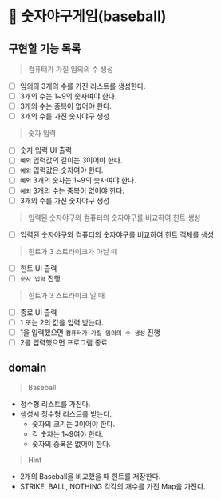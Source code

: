 # 📌 숫자야구게임(baseball)
## 구현할 기능 목록
> 컴퓨터가 가질 임의의 수 생성
- [ ] 임의의 3개의 수를 가진 리스트를 생성한다.
- [ ] 3개의 수는 1~9의 숫자여야 한다.
- [ ] 3개의 수는 중복이 없어야 한다.
- [ ] 3개의 수를 가진 숫자야구 생성

> 숫자 입력
- [ ] 숫자 입력 UI 출력
- [ ] `예외` 입력값의 길이는 3이어야 한다.
- [ ] `예외` 입력값은 숫자여야 한다.
- [ ] `예외` 3개의 숫자는 1~9의 숫자여야 한다.
- [ ] `예외` 3개의 수는 중복이 없어야 한다.
- [ ] 3개의 수를 가진 숫자야구 생성

> 입력된 숫자야구와 컴퓨터의 숫자야구를 비교하여 힌트 생성
- [ ] 입력된 숫자야구와 컴퓨터의 숫자야구를 비교하여 힌트 객체를 생성

> 힌트가 3 스트라이크가 아닐 때
- [ ] 힌트 UI 출력
- [ ] `숫자 입력` 진행

> 힌트가 3 스트라이크 일 때
- [ ] 종료 UI 출력
- [ ] 1 또는 2의 값을 입력 받는다.
- [ ] 1을 입력했으면 `컴퓨터가 가질 임의의 수 생성` 진행
- [ ] 2를 입력했으면 프로그램 종료

## domain
> Baseball
- 정수형 리스트를 가진다.
- 생성시 정수형 리스트를 받는다.
  - 숫자의 크기는 3이어야 한다.
  - 각 숫자는 1~9여야 한다.
  - 숫자의 중복은 없어야 한다.

> Hint
- 2개의 Baseball을 비교했을 때 힌트를 저장한다.
- STRIKE, BALL, NOTHING 각각의 개수를 가진 Map을 가진다.
